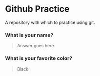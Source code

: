 # Github Practice

A repository with which to practice using git.

### What is your name?

> Answer goes here


### What is your favorite color?

> Black
